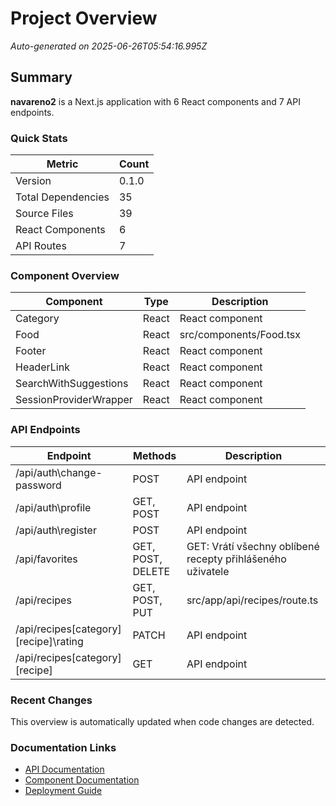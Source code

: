 # Project Overview

*Auto-generated on 2025-06-26T05:54:16.995Z*

## Summary

**navareno2** is a Next.js application with 6 React components and 7 API endpoints.

### Quick Stats

| Metric | Count |
|--------|-------|
| Version | 0.1.0 |
| Total Dependencies | 35 |
| Source Files | 39 |
| React Components | 6 |
| API Routes | 7 |

### Component Overview

| Component | Type | Description |
|-----------|------|-------------|
| Category | React | React component |
| Food | React | src/components/Food.tsx |
| Footer | React | React component |
| HeaderLink | React | React component |
| SearchWithSuggestions | React | React component |
| SessionProviderWrapper | React | React component |

### API Endpoints

| Endpoint | Methods | Description |
|----------|---------|-------------|
| /api/auth\change-password | POST | API endpoint |
| /api/auth\profile | GET, POST | API endpoint |
| /api/auth\register | POST | API endpoint |
| /api/favorites | GET, POST, DELETE | GET: Vrátí všechny oblíbené recepty přihlášeného uživatele |
| /api/recipes | GET, POST, PUT | src/app/api/recipes/route.ts |
| /api/recipes\[category]\[recipe]\rating | PATCH | API endpoint |
| /api/recipes\[category]\[recipe] | GET | API endpoint |

### Recent Changes

This overview is automatically updated when code changes are detected.

### Documentation Links

- [API Documentation](./API.md)
- [Component Documentation](./COMPONENTS.md)
- [Deployment Guide](./DEPLOYMENT.md)
